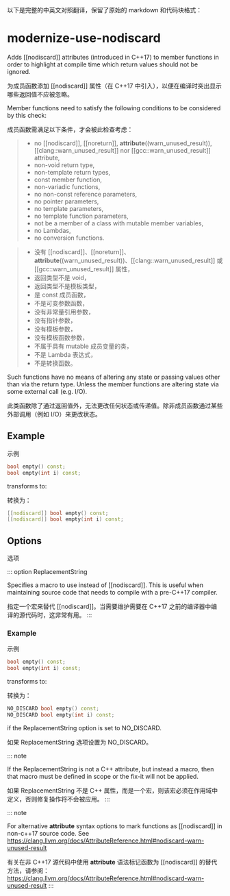 以下是完整的中英文对照翻译，保留了原始的 markdown 和代码块格式：

# modernize-use-nodiscard

Adds [[nodiscard]] attributes (introduced in C++17) to member
functions in order to highlight at compile time which return values
should not be ignored.

为成员函数添加 [[nodiscard]] 属性（在 C++17 中引入），以便在编译时突出显示哪些返回值不应被忽略。

Member functions need to satisfy the following conditions to be
considered by this check:

成员函数需满足以下条件，才会被此检查考虑：

> - no [[nodiscard]], [[noreturn]],
>   **attribute**((warn_unused_result)),
>   [[clang::warn_unused_result]] nor [[gcc::warn_unused_result]]
>   attribute,
> - non-void return type,
> - non-template return types,
> - const member function,
> - non-variadic functions,
> - no non-const reference parameters,
> - no pointer parameters,
> - no template parameters,
> - no template function parameters,
> - not be a member of a class with mutable member variables,
> - no Lambdas,
> - no conversion functions.

> - 没有 [[nodiscard]]、[[noreturn]]、**attribute**((warn_unused_result))、[[clang::warn_unused_result]] 或 [[gcc::warn_unused_result]] 属性，
> - 返回类型不是 void，
> - 返回类型不是模板类型，
> - 是 const 成员函数，
> - 不是可变参数函数，
> - 没有非常量引用参数，
> - 没有指针参数，
> - 没有模板参数，
> - 没有模板函数参数，
> - 不属于具有 mutable 成员变量的类，
> - 不是 Lambda 表达式，
> - 不是转换函数。

Such functions have no means of altering any state or passing values
other than via the return type. Unless the member functions are altering
state via some external call (e.g. I/O).

此类函数除了通过返回值外，无法更改任何状态或传递值。除非成员函数通过某些外部调用（例如 I/O）来更改状态。

## Example

示例

```c++
bool empty() const;
bool empty(int i) const;
```

transforms to:

转换为：

```c++
[[nodiscard]] bool empty() const;
[[nodiscard]] bool empty(int i) const;
```

## Options

选项

::: option
ReplacementString

Specifies a macro to use instead of [[nodiscard]]. This is useful when
maintaining source code that needs to compile with a pre-C++17 compiler.

指定一个宏来替代 [[nodiscard]]。当需要维护需要在 C++17 之前的编译器中编译的源代码时，这非常有用。
:::

### Example

示例

```c++
bool empty() const;
bool empty(int i) const;
```

transforms to:

转换为：

```c++
NO_DISCARD bool empty() const;
NO_DISCARD bool empty(int i) const;
```

if the ReplacementString option is
set to NO_DISCARD.

如果 ReplacementString 选项设置为 NO_DISCARD。

::: note

If the ReplacementString is not a C++
attribute, but instead a macro, then that macro must be defined in scope
or the fix-it will not be applied.

如果 ReplacementString 不是 C++ 属性，而是一个宏，则该宏必须在作用域中定义，否则修复操作将不会被应用。
:::

::: note

For alternative **attribute** syntax options to mark functions as
[[nodiscard]] in non-c++17 source code. See
https://clang.llvm.org/docs/AttributeReference.html#nodiscard-warn-unused-result

有关在非 C++17 源代码中使用 **attribute** 语法标记函数为 [[nodiscard]] 的替代方法，请参阅：
https://clang.llvm.org/docs/AttributeReference.html#nodiscard-warn-unused-result
:::
